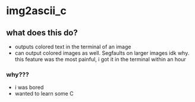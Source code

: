 # img2ascii_c
## what does this do?
* outputs colored text in the terminal of an image
* can output colored images as well. Segfaults on larger images idk why. this feature was the most painful, i got it in the terminal within an hour

### why???
* i was bored
* wanted to learn some C

